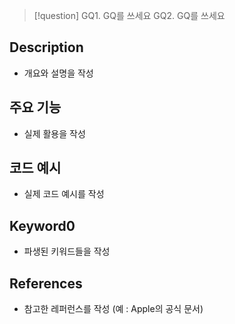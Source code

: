 >[!question]
>GQ1. GQ를 쓰세요
>GQ2. GQ를 쓰세요

## Description
- 개요와 설명을 작성

## 주요 기능
+ 실제 활용을 작성

## 코드 예시
+ 실제 코드 예시를 작성

## Keyword0
+ 파생된 키워드들을 작성

## References
- 참고한 레퍼런스를 작성 (예 : Apple의 공식 문서)